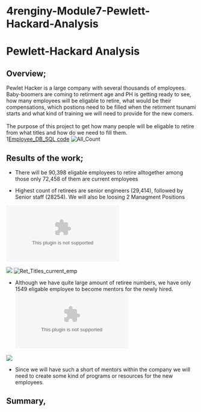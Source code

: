 # 4renginy-Module7-Pewlett-Hackard-Analysis

# Pewlett-Hackard Analysis

## Overview;
Pewlet Hacker is a large company with several thousands of employees. Baby-boomers are coming to retirment age and PH is getting ready to see, how many employees will be eligable to retire, what would be their compensations, which postions need to be filled when the retirment tsunami starts and what kind of training we will need to provide for the new comers.<br>
<br>
The purpose of this project to get how many people will be eligable to retire from what titles and how do we need to fill them.<br>
1[Employee_DB_SQL code](https://github.com/4renginy/Module7-Pewlett-Hackard-Analysis/blob/main/Analysis%20Projects%20Folder/Pewlett-Hackard%20Analysis%20Folder/Queries/Employee_Database_Challenge.sql)
![All_Count](https://github.com/4renginy/Module7-Pewlett-Hackard-Analysis/blob/main/count.PNG)


## Results of the work; <br>
  * There will be 90,398 eligable employees to retire alltogether among those only 72,458 of them are current employees<br>
  
  
  * Highest count of retirees are senior engineers (29,414), followed by Senior staff (28254). We will also be loosing 2 Managment Positions
 
  ![Ret_titles_all](https://github.com/4renginy/Module7-Pewlett-Hackard-Analysis/blob/main/Analysis%20Projects%20Folder/Pewlett-Hackard%20Analysis%20Folder/Data/retiring_titles.csv)         

  ![](https://github.com/4renginy/Module7-Pewlett-Hackard-Analysis/blob/main/retiring_titles.PNG)
  ![Ret_Titles_current_emp](https://github.com/4renginy/Module7-Pewlett-Hackard-Analysis/blob/main/retiring_titles.PNG)
 
 
  * Although we have quite large amount of retiree numbers, we have only 1549 eligable employee to become mentors for the newly hired. 
  ![Mentorship_Eligibility](https://github.com/4renginy/Module7-Pewlett-Hackard-Analysis/blob/main/Analysis%20Projects%20Folder/Pewlett-Hackard%20Analysis%20Folder/Data/mentorship_eligibility.csv)
  
  ![](https://github.com/4renginy/Module7-Pewlett-Hackard-Analysis/blob/main/mentorship.PNG)
  
* Since we will have such a short of mentors within the company we will need to create some kind of programs or resources for the new employees.

## Summary,


  
